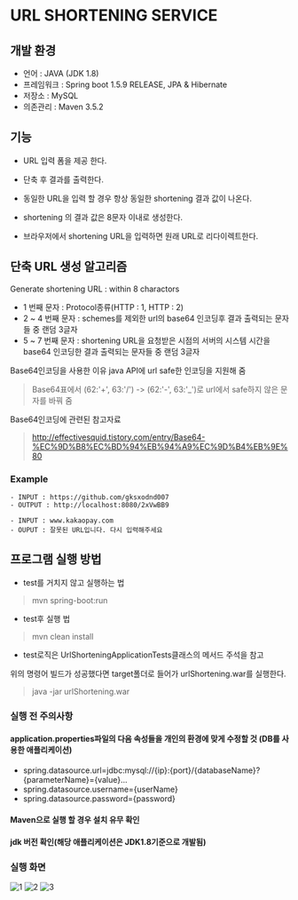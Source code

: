 # URL SHORTENING SERVICE

## 개발 환경

- 언어 : JAVA (JDK 1.8)
- 프레임워크 : Spring boot 1.5.9 RELEASE, JPA & Hibernate
- 저장소 : MySQL
- 의존관리 : Maven 3.5.2

## 기능

- URL 입력 폼을 제공 한다.

- 단축 후 결과를 출력한다.

- 동일한 URL을 입력 할 경우 항상 동일한 shortening 결과 값이 나온다.

- shortening 의 결과 값은 8문자 이내로 생성한다.

- 브라우저에서 shortening URL을 입력하면 원래 URL로 리다이렉트한다.

## 단축 URL 생성 알고리즘

Generate shortening URL : within 8 charactors

- 1 번째 문자 : Protocol종류(HTTP : 1, HTTP : 2)
- 2 ~ 4 번째 문자 : schemes를 제외한 url의 base64 인코딩후 결과 출력되는 문자들 중 랜덤 3글자
- 5 ~ 7 번째 문자 : shortening URL을 요청받은 시점의 서버의 시스템 시간을 base64 인코딩한 결과 출력되는 문자들 중 랜덤 3글자

Base64인코딩을 사용한 이유 java API에 url safe한 인코딩을 지원해 줌
> Base64표에서 (62:'+', 63:'/') -> (62:'-', 63:'_')로 url에서 safe하지 않은 문자를 바꿔 줌

Base64인코딩에 관련된 참고자료
> http://effectivesquid.tistory.com/entry/Base64-%EC%9D%B8%EC%BD%94%EB%94%A9%EC%9D%B4%EB%9E%80

### Example
```
- INPUT : https://github.com/gksxodnd007
- OUTPUT : http://localhost:8080/2xVwBB9
```

```
- INPUT : www.kakaopay.com
- OUPUT : 잘못된 URL입니다. 다시 입력해주세요
```

## 프로그램 실행 방법

- test를 거치지 않고 실행하는 법
> mvn spring-boot:run

- test후 실행 법
> mvn clean install

- test로직은 UrlShorteningApplicationTests클래스의 메서드 주석을 참고

위의 명령어 빌드가 성공했다면 target폴더로 들어가 urlShortening.war를 실행한다.
> java -jar urlShortening.war

### 실행 전 주의사항

#### application.properties파일의 다음 속성들을 개인의 환경에 맞게 수정할 것 (DB를 사용한 애플리케이션)

- spring.datasource.url=jdbc:mysql://{ip}:{port}/{databaseName}?{parameterName}={value}...
- spring.datasource.username={userName}
- spring.datasource.password={password}

#### Maven으로 실행 할 경우 설치 유무 확인
#### jdk 버전 확인(해당 애플리케이션은 JDK1.8기준으로 개발됨)

### 실행 화면

![1](https://i.imgur.com/4ugLwQW.png)
![2](https://i.imgur.com/JR0tif7.png)
![3](https://i.imgur.com/rwgupeX.png)

